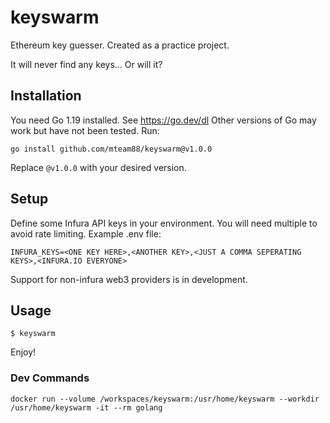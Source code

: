 # keyswarm
Ethereum key guesser.
Created as a practice project.

It will never find any keys... Or will it?

## Installation
You need Go 1.19 installed. See https://go.dev/dl
Other versions of Go may work but have not been tested.
Run:
```
go install github.com/mteam88/keyswarm@v1.0.0
```
Replace `@v1.0.0` with your desired version.

## Setup
Define some Infura API keys in your environment. You will need multiple to avoid rate limiting.
Example .env file:
```
INFURA_KEYS=<ONE KEY HERE>,<ANOTHER KEY>,<JUST A COMMA SEPERATING KEYS>,<INFURA.IO EVERYONE>
```
Support for non-infura web3 providers is in development.

## Usage
```
$ keyswarm
```
Enjoy!

### Dev Commands
`docker run --volume /workspaces/keyswarm:/usr/home/keyswarm --workdir /usr/home/keyswarm -it --rm golang`
